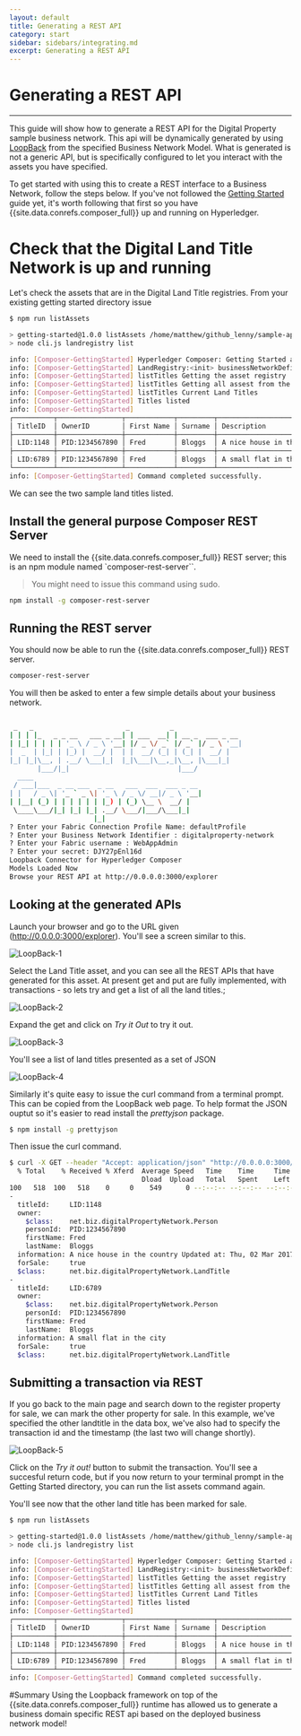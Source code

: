 ```yaml
---
layout: default
title: Generating a REST API
category: start
sidebar: sidebars/integrating.md
excerpt: Generating a REST API
---
```


# Generating a REST API

---

This guide will show how to generate a REST API for the Digital Property sample business network. This api will be dynamically generated by using [LoopBack](https://loopback.io/doc/index.html) from the specified Business Network Model. What is generated is not a generic API, but is specifically configured to let you interact with the assets you have specified.

To get started with using this to create a REST interface to a Business Network, follow the steps below.  If you've not followed the [Getting Started](../installing/quickstart.md) guide yet, it's worth following that first so you have {{site.data.conrefs.composer_full}} up and running on Hyperledger.

# Check that the Digital Land Title Network is up and running

Let's check the assets that are in the Digital Land Title registries. From your existing getting started directory issue

```bash
$ npm run listAssets

> getting-started@1.0.0 listAssets /home/matthew/github_lenny/sample-applications/packages/getting-started
> node cli.js landregistry list

info: [Composer-GettingStarted] Hyperledger Composer: Getting Started appliation
info: [Composer-GettingStarted] LandRegistry:<init> businessNetworkDefinition obtained digitalproperty-network@0.0.22
info: [Composer-GettingStarted] listTitles Getting the asset registry
info: [Composer-GettingStarted] listTitles Getting all assest from the registry.
info: [Composer-GettingStarted] listTitles Current Land Titles
info: [Composer-GettingStarted] Titles listed
info: [Composer-GettingStarted]
┌──────────┬────────────────┬────────────┬─────────┬──────────────────────────────────────────────────────────┬─────────┐
│ TitleID  │ OwnerID        │ First Name │ Surname │ Description                                              │ ForSale │
├──────────┼────────────────┼────────────┼─────────┼──────────────────────────────────────────────────────────┼─────────┤
│ LID:1148 │ PID:1234567890 │ Fred       │ Bloggs  │ A nice house in the country Updated at: Thu, 02 Mar 2017 │ Yes     │
├──────────┼────────────────┼────────────┼─────────┼──────────────────────────────────────────────────────────┼─────────┤
│ LID:6789 │ PID:1234567890 │ Fred       │ Bloggs  │ A small flat in the city                                 │ No      │
└──────────┴────────────────┴────────────┴─────────┴──────────────────────────────────────────────────────────┴─────────┘
info: [Composer-GettingStarted] Command completed successfully.


```

We can see the two sample land titles listed.

## Install the general purpose Composer REST Server

We need to install the {{site.data.conrefs.composer_full}} REST server; this is an npm module named `composer-rest-server``.

>You might need to issue this command using sudo.

```bash
npm install -g composer-rest-server
```

## Running the REST server
You should now be able to run the {{site.data.conrefs.composer_full}} REST server.

```bash
composer-rest-server
```

You will then be asked to enter a few simple details about your business network.

```bash

 _   _                       _          _                 
| | | |_   _ _ __   ___ _ __| | ___  __| | __ _  ___ _ __
| |_| | | | | '_ \ / _ \ '__| |/ _ \/ _` |/ _` |/ _ \ '__|
|  _  | |_| | |_) |  __/ |  | |  __/ (_| | (_| |  __/ |   
|_| |_|\__, | .__/ \___|_|  |_|\___|\__,_|\__, |\___|_|   
       |___/|_|                           |___/           
  ____                                          
 / ___|___  _ __ ___  _ __   ___  ___  ___ _ __
| |   / _ \| '_ ` _ \| '_ \ / _ \/ __|/ _ \ '__|
| |__| (_) | | | | | | |_) | (_) \__ \  __/ |   
 \____\___/|_| |_| |_| .__/ \___/|___/\___|_|   
                     |_|                                                     
? Enter your Fabric Connection Profile Name: defaultProfile
? Enter your Business Network Identifier : digitalproperty-network
? Enter your Fabric username : WebAppAdmin
? Enter your secret: DJY27pEnl16d
Loopback Connector for Hyperledger Composer
Models Loaded Now
Browse your REST API at http://0.0.0.0:3000/explorer
```

## Looking at the generated APIs

Launch your browser and go to the URL given (http://0.0.0.0:3000/explorer).  You'll see a screen similar to this.

![LoopBack-1](./images/loopback-1.png)

Select the Land Title asset, and you can see all the REST APIs that have generated for this asset. At present get and put are fully implemented, with transactions  - so lets try and get a list of all the land titles.;


![LoopBack-2](./images/loopback-2.png)

Expand the get and click on *Try it Out* to try it out.

![LoopBack-3](./images/loopback-3.png)

You'll see a list of land titles presented as a set of JSON

![LoopBack-4](./images/loopback-4.png)

Similarly it's quite easy to issue the curl command from a terminal prompt. This can be copied from the LoopBack web page. To help format the JSON ouptut so it's easier to read install the *prettyjson* package.

```bash
$ npm install -g prettyjson
```

Then issue the curl command.


```bash
$ curl -X GET --header "Accept: application/json" "http://0.0.0.0:3000/api/net.biz.digitalPropertyNetwork.LandTitle" | prettyjson
  % Total    % Received % Xferd  Average Speed   Time    Time     Time  Current
                                 Dload  Upload   Total   Spent    Left  Speed
100   518  100   518    0     0    549      0 --:--:-- --:--:-- --:--:--   548
-
  titleId:     LID:1148
  owner:
    $class:    net.biz.digitalPropertyNetwork.Person
    personId:  PID:1234567890
    firstName: Fred
    lastName:  Bloggs
  information: A nice house in the country Updated at: Thu, 02 Mar 2017
  forSale:     true
  $class:      net.biz.digitalPropertyNetwork.LandTitle
-
  titleId:     LID:6789
  owner:
    $class:    net.biz.digitalPropertyNetwork.Person
    personId:  PID:1234567890
    firstName: Fred
    lastName:  Bloggs
  information: A small flat in the city
  forSale:     true
  $class:      net.biz.digitalPropertyNetwork.LandTitle
```
## Submitting a transaction via REST

If you go back to the main page and search down to the register property for sale, we can mark the other property for sale.
In this example, we've specified the other landtitle in the data box, we've also had to specify the transaction id and the timestamp (the last two will change shortly).

![LoopBack-5](./images/loopback-5.png)

Click on the *Try it out!* button to submit the transaction. You'll see a succesful return code, but if you now return to your terminal prompt in the Getting Started directory, you can run the list assets command again.

You'll see now that the other land title has been marked for sale.

```bash
$ npm run listAssets

> getting-started@1.0.0 listAssets /home/matthew/github_lenny/sample-applications/packages/getting-started
> node cli.js landregistry list

info: [Composer-GettingStarted] Hyperledger Composer: Getting Started appliation
info: [Composer-GettingStarted] LandRegistry:<init> businessNetworkDefinition obtained digitalproperty-network@0.0.22
info: [Composer-GettingStarted] listTitles Getting the asset registry
info: [Composer-GettingStarted] listTitles Getting all assest from the registry.
info: [Composer-GettingStarted] listTitles Current Land Titles
info: [Composer-GettingStarted] Titles listed
info: [Composer-GettingStarted]
┌──────────┬────────────────┬────────────┬─────────┬──────────────────────────────────────────────────────────┬─────────┐
│ TitleID  │ OwnerID        │ First Name │ Surname │ Description                                              │ ForSale │
├──────────┼────────────────┼────────────┼─────────┼──────────────────────────────────────────────────────────┼─────────┤
│ LID:1148 │ PID:1234567890 │ Fred       │ Bloggs  │ A nice house in the country Updated at: Thu, 02 Mar 2017 │ Yes     │
├──────────┼────────────────┼────────────┼─────────┼──────────────────────────────────────────────────────────┼─────────┤
│ LID:6789 │ PID:1234567890 │ Fred       │ Bloggs  │ A small flat in the city Updated at: Thu, 02 Mar 2017    │ Yes     │
└──────────┴────────────────┴────────────┴─────────┴──────────────────────────────────────────────────────────┴─────────┘
info: [Composer-GettingStarted] Command completed successfully.
```

#Summary
Using the Loopback framework on top of the {{site.data.conrefs.composer_full}} runtime has allowed us to generate a business domain specific REST api based on the deployed business network model!
